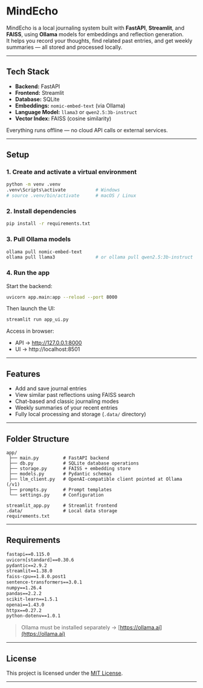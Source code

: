 # MindEcho

MindEcho is a local journaling system built with **FastAPI**, **Streamlit**, and **FAISS**, using **Ollama** models for embeddings and reflection generation.  
It helps you record your thoughts, find related past entries, and get weekly summaries — all stored and processed locally.

---

## Tech Stack
- **Backend:** FastAPI  
- **Frontend:** Streamlit  
- **Database:** SQLite  
- **Embeddings:** `nomic-embed-text` (via Ollama)  
- **Language Model:** `llama3` or `qwen2.5:3b-instruct`  
- **Vector Index:** FAISS (cosine similarity)

Everything runs offline — no cloud API calls or external services.

---

## Setup

### 1. Create and activate a virtual environment
```bash 
python -m venv .venv
.venv\Scripts\activate           # Windows
# source .venv/bin/activate      # macOS / Linux
```

### 2. Install dependencies
```bash
pip install -r requirements.txt
```

### 3. Pull Ollama models
```bash
ollama pull nomic-embed-text
ollama pull llama3               # or ollama pull qwen2.5:3b-instruct
```

### 4. Run the app
Start the backend:
```bash
uvicorn app.main:app --reload --port 8000
```

Then launch the UI:
```bash
streamlit run app_ui.py
```

Access in browser:
- API → http://127.0.0.1:8000  
- UI → http://localhost:8501  

---

## Features
- Add and save journal entries  
- View similar past reflections using FAISS search  
- Chat-based and classic journaling modes  
- Weekly summaries of your recent entries  
- Fully local processing and storage (`.data/` directory)

---

## Folder Structure
```
app/
 ├── main.py         # FastAPI backend
 ├── db.py           # SQLite database operations
 ├── storage.py      # FAISS + embedding store
 ├── models.py       # Pydantic schemas
 ├── llm_client.py   # OpenAI-compatible client pointed at Ollama (/v1)
 ├── prompts.py      # Prompt templates
 └── settings.py     # Configuration

streamlit_app.py     # Streamlit frontend
.data/               # Local data storage
requirements.txt
```

---

## Requirements
```txt
fastapi==0.115.0
uvicorn[standard]==0.30.6
pydantic==2.9.2
streamlit==1.38.0
faiss-cpu==1.8.0.post1
sentence-transformers==3.0.1
numpy==1.26.4
pandas==2.2.2
scikit-learn==1.5.1
openai==1.43.0
httpx==0.27.2
python-dotenv==1.0.1
```
> Ollama must be installed separately → [https://ollama.ai](https://ollama.ai)

---

## License
This project is licensed under the [MIT License](./LICENSE).

---
